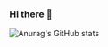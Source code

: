 ### Hi there 👋

![Anurag's GitHub stats](https://github-readme-stats.vercel.app/api?username=jaehyukpyon&theme=default&show_icons=true)
